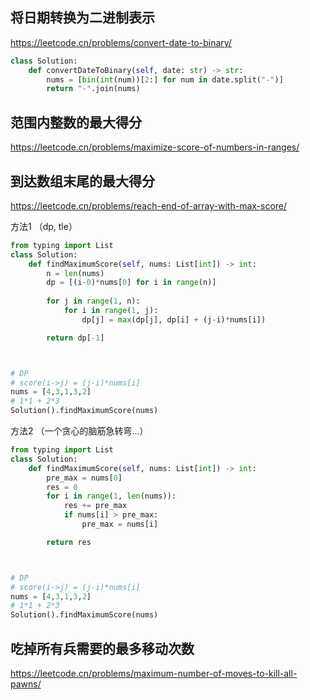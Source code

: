## 将日期转换为二进制表示

https://leetcode.cn/problems/convert-date-to-binary/

```python
class Solution:
    def convertDateToBinary(self, date: str) -> str:
        nums = [bin(int(num))[2:] for num in date.split("-")]
        return "-".join(nums)
```


## 范围内整数的最大得分

https://leetcode.cn/problems/maximize-score-of-numbers-in-ranges/





## 到达数组末尾的最大得分

https://leetcode.cn/problems/reach-end-of-array-with-max-score/

方法1 （dp, tle）

```python
from typing import List
class Solution:
    def findMaximumScore(self, nums: List[int]) -> int:
        n = len(nums)
        dp = [(i-0)*nums[0] for i in range(n)]
        
        for j in range(1, n):
            for i in range(1, j):
                dp[j] = max(dp[j], dp[i] + (j-i)*nums[i])

        return dp[-1]



# DP
# score(i->j) = (j-i)*nums[i]
nums = [4,3,1,3,2]
# 1*1 + 2*3
Solution().findMaximumScore(nums)
```

方法2 （一个贪心的脑筋急转弯...）

```python
from typing import List
class Solution:
    def findMaximumScore(self, nums: List[int]) -> int:
        pre_max = nums[0]
        res = 0
        for i in range(1, len(nums)):
            res += pre_max
            if nums[i] > pre_max:
                pre_max = nums[i]

        return res



# DP
# score(i->j) = (j-i)*nums[i]
nums = [4,3,1,3,2]
# 1*1 + 2*3
Solution().findMaximumScore(nums)
```


## 吃掉所有兵需要的最多移动次数

https://leetcode.cn/problems/maximum-number-of-moves-to-kill-all-pawns/
